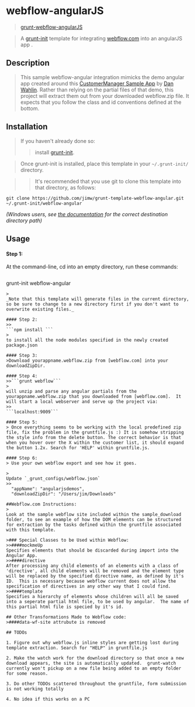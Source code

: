 # webflow-angularJS
> [grunt-webflow-angularJS]

>A [grunt-init] template for integrating [webflow.com] into an angularJS app .

## Description
> This sample webflow-angular integration mimicks the demo angular app created around this [CustomerManager Sample App] by [Dan Wahlin]. Rather than relying on the partial files of that demo, this project will extract them out from your downloaded webflow.zip file.  It expects that you follow the class and id conventions defined at the bottom.

[grunt-webflow-angularJS]: https://github.com/jimw/grunt-template-webflow-angular
[grunt-init]: http://gruntjs.com/project-scaffolding
[webflow.com]: https://webflow.com
[CustomerManager Sample App]: https://github.com/DanWahlin/CustomerManager
[Dan Wahlin]:http://weblogs.asp.net/dwahlin/video-tutorial-angularjs-fundamentals-in-60-ish-minutes

## Installation

>If you haven't already done so:  
>>install [grunt-init][].

>Once grunt-init is installed, 
>place this template in your `~/.grunt-init/` directory. 

>>It's recommended that you use git to clone this template into that directory, as follows:  
>>
```
git clone https://github.com/jimw/grunt-template-webflow-angular.git ~/.grunt-init/webflow-angular
```
>
_(Windows users, see [the documentation][grunt-init] for the correct destination directory path)_

## Usage

#### Step 1:
>
At the command-line, cd into an empty directory, run these commands:  

>>```
 grunt-init webflow-angular
```
>
_Note that this template will generate files in the current directory, so be sure to change to a new directory first if you don't want to overwrite existing files._

#### Step 2:
>>
```npm install ``` 
>
to install all the node modules specified in the newly created package.json

#### Step 3:
>Download yourappname.webflow.zip from [webflow.com] into your downloadZipDir.

#### Step 4:
>>```grunt webflow```
>
will unzip and parse any angular partials from the yourappname.webflow.zip that you downloaded from [webflow.com].  It will start a local webserver and serve up the project via:  
>>
```localhost:9009```

#### Step 5:
> Once everything seems to be working with the local predefined zip file, fix the problem in the gruntfile.js :) It is somehow stripping the style info from the delete button. The correct behavior is that when you hover over the X within the customer list, it should expand the button 1.2x. Search for 'HELP' within gruntfile.js.

#### Step 6:
> Use your own webflow export and see how it goes.

>
Update `_grunt_configs/webflow.json`  
>>
  "appName": "angularjsdemos",  
  "downloadZipDir": "/Users/jim/Downloads"  

##Webflow.com Instructions:
>
Look at the sample webflow site included within the sample_download folder, to see an example of how the DOM elements can be structured for extraction by the tasks defined within the gruntfile associated with this template. 

>### Special Classes to be Used within Webflow:
>>####mockmeUp 
Specifies elements that should be discarded during import into the Angular App.
>>####directive 
After processing any child elements of an elements with a class of 'directive', all child elements will be removed and the element type will be replaced by the specified directive name, as defined by it's ID.  This is necessary because webflow current does not allow the specification of directives in any other way that I could find.
>>####template
Specifies a hierarchy of elements whose children will all be saved into a seperate partial html file, to be used by angular.  The name of this partial html file is specied by it's id.

## Other Transformations Made to Webflow code:
>####data-wf-site attrubute is removed

## TODOs

1. Figure out why webflow.js inline styles are getting lost during template extraction. Search for "HELP" in gruntfile.js

2. Make the watch work for the download directory so that once a new download appears, the site is automatically updated.  grunt-watch currently won't pickup on a new file being added to an empty folder for some reason.  

3. Do other TODOs scattered throughout the gruntfile, form submission is not working totally

4. No idea if this works on a PC

